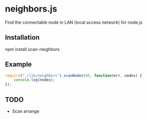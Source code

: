 # neighbors.js

Find the connectable node in LAN (local access network) for node.js

## Installation
npm install scan-neighbors

## Example
```javascript
require("./lib/neighbors").scanNodes(80, function(err, nodes) {
	console.log(nodes);
});
```

## TODO
* Scan arrange

